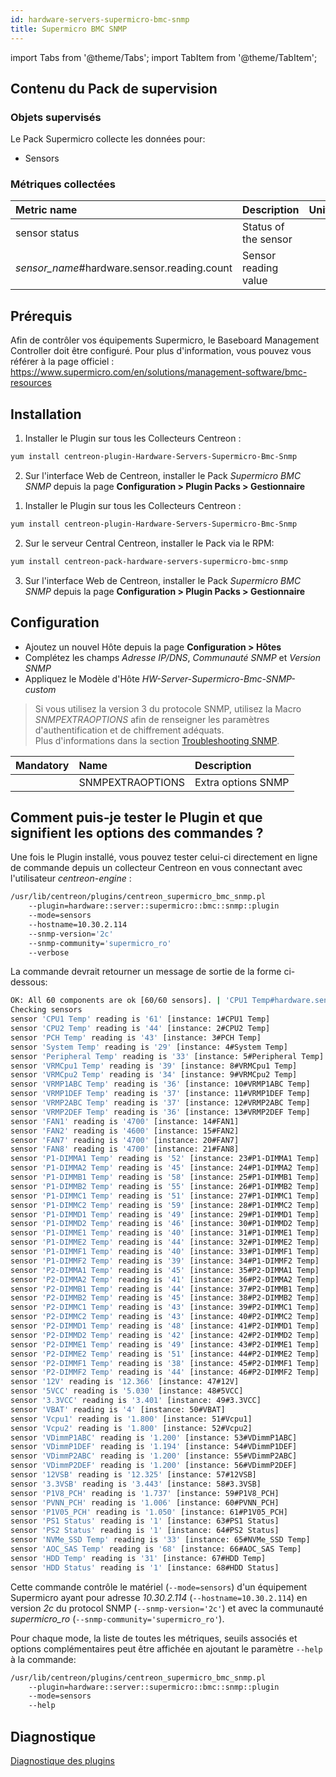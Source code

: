 ```yaml
---
id: hardware-servers-supermicro-bmc-snmp
title: Supermicro BMC SNMP
---
```

import Tabs from '@theme/Tabs';
import TabItem from '@theme/TabItem';


## Contenu du Pack de supervision

### Objets supervisés

Le Pack Supermicro collecte les données pour:
* Sensors

### Métriques collectées 

<Tabs groupId="sync">
<TabItem value="Sensors" label="Sensors">

| Metric name                                   | Description          | Unit  |
| :-------------------------------------------- | :------------------- | :---- |
| sensor status                                 | Status of the sensor |       |
| *sensor\_name*\#hardware.sensor.reading.count | Sensor reading value |       |

</TabItem>
</Tabs>

## Prérequis

Afin de contrôler vos équipements Supermicro, le Baseboard Management Controller doit être configuré.
Pour plus d'information, vous pouvez vous référer à la page officiel :
https://www.supermicro.com/en/solutions/management-software/bmc-resources

## Installation

<Tabs groupId="sync">
<TabItem value="Online License" label="Online License">

1. Installer le Plugin sur tous les Collecteurs Centreon :

```bash
yum install centreon-plugin-Hardware-Servers-Supermicro-Bmc-Snmp
```

2. Sur l'interface Web de Centreon, installer le Pack *Supermicro BMC SNMP* depuis la page **Configuration > Plugin Packs > Gestionnaire**

</TabItem>
<TabItem value="Offline License" label="Offline License">

1. Installer le Plugin sur tous les Collecteurs Centreon :

```bash
yum install centreon-plugin-Hardware-Servers-Supermicro-Bmc-Snmp
```

2. Sur le serveur Central Centreon, installer le Pack via le RPM:

```bash
yum install centreon-pack-hardware-servers-supermicro-bmc-snmp
```

3. Sur l'interface Web de Centreon, installer le Pack *Supermicro BMC SNMP* depuis la page **Configuration > Plugin Packs > Gestionnaire**

</TabItem>
</Tabs>

## Configuration

* Ajoutez un nouvel Hôte depuis la page **Configuration > Hôtes**
* Complétez les champs *Adresse IP/DNS*, *Communauté SNMP* et *Version SNMP*
* Appliquez le Modèle d'Hôte *HW-Server-Supermicro-Bmc-SNMP-custom*

> Si vous utilisez la version 3 du protocole SNMP, utilisez la Macro *SNMPEXTRAOPTIONS* afin de renseigner les paramètres d'authentification et de chiffrement adéquats. <br/>
> Plus d'informations dans la section [Troubleshooting SNMP](../getting-started/how-to-guides/troubleshooting-plugins.md#snmpv3-options-mapping).

| Mandatory   | Name                    | Description                       |
| :---------- | :---------------------- | :---------------------------------|
|             | SNMPEXTRAOPTIONS        | Extra options SNMP                |


## Comment puis-je tester le Plugin et que signifient les options des commandes ?

Une fois le Plugin installé, vous pouvez tester celui-ci directement en ligne de commande depuis un collecteur Centreon en vous connectant avec l'utilisateur *centreon-engine* :

```bash
/usr/lib/centreon/plugins/centreon_supermicro_bmc_snmp.pl
    --plugin=hardware::server::supermicro::bmc::snmp::plugin
    --mode=sensors
    --hostname=10.30.2.114
    --snmp-version='2c'
    --snmp-community='supermicro_ro'
    --verbose
```

La commande devrait retourner un message de sortie de la forme ci-dessous:

```bash
OK: All 60 components are ok [60/60 sensors]. | 'CPU1 Temp#hardware.sensor.reading.count'=61;10:96;5:101;; 'CPU2 Temp#hardware.sensor.reading.count'=44;10:96;5:101;; 'PCH Temp#hardware.sensor.reading.count'=43;10:85;5:90;; 'System Temp#hardware.sensor.reading.count'=29;10:80;5:85;; 'Peripheral Temp#hardware.sensor.reading.count'=33;10:80;5:85;; 'VRMCpu1 Temp#hardware.sensor.reading.count'=39;10:95;5:100;; 'VRMCpu2 Temp#hardware.sensor.reading.count'=34;10:95;5:100;; 'VRMP1ABC Temp#hardware.sensor.reading.count'=36;10:95;5:100;; 'VRMP1DEF Temp#hardware.sensor.reading.count'=37;10:95;5:100;; 'VRMP2ABC Temp#hardware.sensor.reading.count'=37;10:95;5:100;; 'VRMP2DEF Temp#hardware.sensor.reading.count'=36;10:95;5:100;; 'FAN1#hardware.sensor.reading.count'=4700;700:25300;500:25400;; 'FAN2#hardware.sensor.reading.count'=4600;700:25300;500:25400;; 'FAN7#hardware.sensor.reading.count'=4700;700:25300;500:25400;; 'FAN8#hardware.sensor.reading.count'=4700;700:25300;500:25400;; 'P1-DIMMA1 Temp#hardware.sensor.reading.count'=52;10:80;5:85;; 'P1-DIMMA2 Temp#hardware.sensor.reading.count'=45;10:80;5:85;; 'P1-DIMMB1 Temp#hardware.sensor.reading.count'=58;10:80;5:85;; 'P1-DIMMB2 Temp#hardware.sensor.reading.count'=55;10:80;5:85;; 'P1-DIMMC1 Temp#hardware.sensor.reading.count'=51;10:80;5:85;; 'P1-DIMMC2 Temp#hardware.sensor.reading.count'=59;10:80;5:85;; 'P1-DIMMD1 Temp#hardware.sensor.reading.count'=49;10:80;5:85;; 'P1-DIMMD2 Temp#hardware.sensor.reading.count'=46;10:80;5:85;; 'P1-DIMME1 Temp#hardware.sensor.reading.count'=40;10:80;5:85;; 'P1-DIMME2 Temp#hardware.sensor.reading.count'=44;10:80;5:85;; 'P1-DIMMF1 Temp#hardware.sensor.reading.count'=40;10:80;5:85;; 'P1-DIMMF2 Temp#hardware.sensor.reading.count'=39;10:80;5:85;; 'P2-DIMMA1 Temp#hardware.sensor.reading.count'=45;10:80;5:85;; 'P2-DIMMA2 Temp#hardware.sensor.reading.count'=41;10:80;5:85;; 'P2-DIMMB1 Temp#hardware.sensor.reading.count'=44;10:80;5:85;; 'P2-DIMMB2 Temp#hardware.sensor.reading.count'=45;10:80;5:85;; 'P2-DIMMC1 Temp#hardware.sensor.reading.count'=43;10:80;5:85;; 'P2-DIMMC2 Temp#hardware.sensor.reading.count'=43;10:80;5:85;; 'P2-DIMMD1 Temp#hardware.sensor.reading.count'=48;10:80;5:85;; 'P2-DIMMD2 Temp#hardware.sensor.reading.count'=42;10:80;5:85;; 'P2-DIMME1 Temp#hardware.sensor.reading.count'=49;10:80;5:85;; 'P2-DIMME2 Temp#hardware.sensor.reading.count'=51;10:80;5:85;; 'P2-DIMMF1 Temp#hardware.sensor.reading.count'=38;10:80;5:85;; 'P2-DIMMF2 Temp#hardware.sensor.reading.count'=44;10:80;5:85;; '12V#hardware.sensor.reading.count'=12.366;10.780:12.915;10.536:13.281;; '5VCC#hardware.sensor.reading.count'=5.030;4.520:5.600;4.280:5.720;; '3.3VCC#hardware.sensor.reading.count'=3.401;2.976:3.707;2.823:3.775;; 'VBAT#hardware.sensor.reading.count'=4;;;; 'Vcpu1#hardware.sensor.reading.count'=1.800;1.395:2.097;1.260:2.304;; 'Vcpu2#hardware.sensor.reading.count'=1.800;1.395:2.097;1.260:2.304;; 'VDimmP1ABC#hardware.sensor.reading.count'=1.200;1.086:1.350;1.026:1.374;; 'VDimmP1DEF#hardware.sensor.reading.count'=1.194;1.086:1.350;1.026:1.374;; 'VDimmP2ABC#hardware.sensor.reading.count'=1.200;1.086:1.350;1.026:1.374;; 'VDimmP2DEF#hardware.sensor.reading.count'=1.200;1.086:1.350;1.026:1.374;; '12VSB#hardware.sensor.reading.count'=12.325;10.765:12.910;10.505:13.300;; '3.3VSB#hardware.sensor.reading.count'=3.443;2.979:3.699;2.819:3.763;; 'P1V8_PCH#hardware.sensor.reading.count'=1.737;1.629:2.025;1.539:2.061;; 'PVNN_PCH#hardware.sensor.reading.count'=1.006;0.904:1.120;0.856:1.144;; 'P1V05_PCH#hardware.sensor.reading.count'=1.050;0.948:1.176;0.900:1.200;; 'PS1 Status#hardware.sensor.reading.count'=1;;;; 'PS2 Status#hardware.sensor.reading.count'=1;;;; 'NVMe_SSD Temp#hardware.sensor.reading.count'=33;10:65;5:70;; 'AOC_SAS Temp#hardware.sensor.reading.count'=68;10:100;5:105;; 'HDD Temp#hardware.sensor.reading.count'=31;10:50;5:55;; 'HDD Status#hardware.sensor.reading.count'=1;;;; 'hardware.sensor.count'=60;;;;
Checking sensors
sensor 'CPU1 Temp' reading is '61' [instance: 1#CPU1 Temp]
sensor 'CPU2 Temp' reading is '44' [instance: 2#CPU2 Temp]
sensor 'PCH Temp' reading is '43' [instance: 3#PCH Temp]
sensor 'System Temp' reading is '29' [instance: 4#System Temp]
sensor 'Peripheral Temp' reading is '33' [instance: 5#Peripheral Temp]
sensor 'VRMCpu1 Temp' reading is '39' [instance: 8#VRMCpu1 Temp]
sensor 'VRMCpu2 Temp' reading is '34' [instance: 9#VRMCpu2 Temp]
sensor 'VRMP1ABC Temp' reading is '36' [instance: 10#VRMP1ABC Temp]
sensor 'VRMP1DEF Temp' reading is '37' [instance: 11#VRMP1DEF Temp]
sensor 'VRMP2ABC Temp' reading is '37' [instance: 12#VRMP2ABC Temp]
sensor 'VRMP2DEF Temp' reading is '36' [instance: 13#VRMP2DEF Temp]
sensor 'FAN1' reading is '4700' [instance: 14#FAN1]
sensor 'FAN2' reading is '4600' [instance: 15#FAN2]
sensor 'FAN7' reading is '4700' [instance: 20#FAN7]
sensor 'FAN8' reading is '4700' [instance: 21#FAN8]
sensor 'P1-DIMMA1 Temp' reading is '52' [instance: 23#P1-DIMMA1 Temp]
sensor 'P1-DIMMA2 Temp' reading is '45' [instance: 24#P1-DIMMA2 Temp]
sensor 'P1-DIMMB1 Temp' reading is '58' [instance: 25#P1-DIMMB1 Temp]
sensor 'P1-DIMMB2 Temp' reading is '55' [instance: 26#P1-DIMMB2 Temp]
sensor 'P1-DIMMC1 Temp' reading is '51' [instance: 27#P1-DIMMC1 Temp]
sensor 'P1-DIMMC2 Temp' reading is '59' [instance: 28#P1-DIMMC2 Temp]
sensor 'P1-DIMMD1 Temp' reading is '49' [instance: 29#P1-DIMMD1 Temp]
sensor 'P1-DIMMD2 Temp' reading is '46' [instance: 30#P1-DIMMD2 Temp]
sensor 'P1-DIMME1 Temp' reading is '40' [instance: 31#P1-DIMME1 Temp]
sensor 'P1-DIMME2 Temp' reading is '44' [instance: 32#P1-DIMME2 Temp]
sensor 'P1-DIMMF1 Temp' reading is '40' [instance: 33#P1-DIMMF1 Temp]
sensor 'P1-DIMMF2 Temp' reading is '39' [instance: 34#P1-DIMMF2 Temp]
sensor 'P2-DIMMA1 Temp' reading is '45' [instance: 35#P2-DIMMA1 Temp]
sensor 'P2-DIMMA2 Temp' reading is '41' [instance: 36#P2-DIMMA2 Temp]
sensor 'P2-DIMMB1 Temp' reading is '44' [instance: 37#P2-DIMMB1 Temp]
sensor 'P2-DIMMB2 Temp' reading is '45' [instance: 38#P2-DIMMB2 Temp]
sensor 'P2-DIMMC1 Temp' reading is '43' [instance: 39#P2-DIMMC1 Temp]
sensor 'P2-DIMMC2 Temp' reading is '43' [instance: 40#P2-DIMMC2 Temp]
sensor 'P2-DIMMD1 Temp' reading is '48' [instance: 41#P2-DIMMD1 Temp]
sensor 'P2-DIMMD2 Temp' reading is '42' [instance: 42#P2-DIMMD2 Temp]
sensor 'P2-DIMME1 Temp' reading is '49' [instance: 43#P2-DIMME1 Temp]
sensor 'P2-DIMME2 Temp' reading is '51' [instance: 44#P2-DIMME2 Temp]
sensor 'P2-DIMMF1 Temp' reading is '38' [instance: 45#P2-DIMMF1 Temp]
sensor 'P2-DIMMF2 Temp' reading is '44' [instance: 46#P2-DIMMF2 Temp]
sensor '12V' reading is '12.366' [instance: 47#12V]
sensor '5VCC' reading is '5.030' [instance: 48#5VCC]
sensor '3.3VCC' reading is '3.401' [instance: 49#3.3VCC]
sensor 'VBAT' reading is '4' [instance: 50#VBAT]
sensor 'Vcpu1' reading is '1.800' [instance: 51#Vcpu1]
sensor 'Vcpu2' reading is '1.800' [instance: 52#Vcpu2]
sensor 'VDimmP1ABC' reading is '1.200' [instance: 53#VDimmP1ABC]
sensor 'VDimmP1DEF' reading is '1.194' [instance: 54#VDimmP1DEF]
sensor 'VDimmP2ABC' reading is '1.200' [instance: 55#VDimmP2ABC]
sensor 'VDimmP2DEF' reading is '1.200' [instance: 56#VDimmP2DEF]
sensor '12VSB' reading is '12.325' [instance: 57#12VSB]
sensor '3.3VSB' reading is '3.443' [instance: 58#3.3VSB]
sensor 'P1V8_PCH' reading is '1.737' [instance: 59#P1V8_PCH]
sensor 'PVNN_PCH' reading is '1.006' [instance: 60#PVNN_PCH]
sensor 'P1V05_PCH' reading is '1.050' [instance: 61#P1V05_PCH]
sensor 'PS1 Status' reading is '1' [instance: 63#PS1 Status]
sensor 'PS2 Status' reading is '1' [instance: 64#PS2 Status]
sensor 'NVMe_SSD Temp' reading is '33' [instance: 65#NVMe_SSD Temp]
sensor 'AOC_SAS Temp' reading is '68' [instance: 66#AOC_SAS Temp]
sensor 'HDD Temp' reading is '31' [instance: 67#HDD Temp]
sensor 'HDD Status' reading is '1' [instance: 68#HDD Status]
```

Cette commande contrôle le matériel (```--mode=sensors```) d'un équipement Supermicro ayant pour adresse *10.30.2.114* (```--hostname=10.30.2.114```) 
en version *2c* du protocol SNMP (```--snmp-version='2c'```) et avec la communauté *supermicro_ro* (```--snmp-community='supermicro_ro'```).
 
Pour chaque mode, la liste de toutes les métriques, seuils associés et options complémentaires peut être affichée
en ajoutant le paramètre ```--help``` à la commande:

```bash
/usr/lib/centreon/plugins/centreon_supermicro_bmc_snmp.pl
    --plugin=hardware::server::supermicro::bmc::snmp::plugin
    --mode=sensors
    --help
```

## Diagnostique

[Diagnostique des plugins](../getting-started/how-to-guides/troubleshooting-plugins.md)


